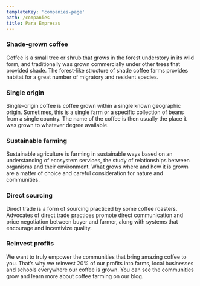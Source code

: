 ```yaml
---
templateKey: 'companies-page'
path: /companies
title: Para Empresas
---
```

### Shade-grown coffee
Coffee is a small tree or shrub that grows in the forest understory in its wild form, and traditionally was grown commercially under other trees that provided shade. The forest-like structure of shade coffee farms provides habitat for a great number of migratory and resident species.

### Single origin
Single-origin coffee is coffee grown within a single known geographic origin. Sometimes, this is a single farm or a specific collection of beans from a single country. The name of the coffee is then usually the place it was grown to whatever degree available.

### Sustainable farming
Sustainable agriculture is farming in sustainable ways based on an understanding of ecosystem services, the study of relationships between organisms and their environment. What grows where and how it is grown are a matter of choice and careful consideration for nature and communities.

### Direct sourcing
Direct trade is a form of sourcing practiced by some coffee roasters. Advocates of direct trade practices promote direct communication and price negotiation between buyer and farmer, along with systems that encourage and incentivize quality.

### Reinvest profits
We want to truly empower the communities that bring amazing coffee to you. That’s why we reinvest 20% of our profits into farms, local businesses and schools everywhere our coffee is grown. You can see the communities grow and learn more about coffee farming on our blog.
